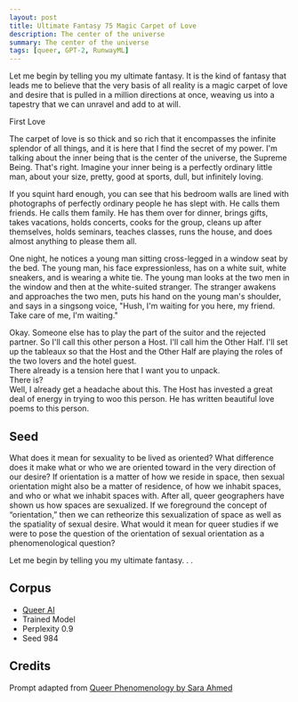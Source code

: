```yaml
---
layout: post
title: Ultimate Fantasy 75 Magic Carpet of Love
description: The center of the universe
summary: The center of the universe
tags: [queer, GPT-2, RunwayML]
---
```


Let me begin by telling you my ultimate fantasy. It is the kind of fantasy that leads me to believe that the very basis of all reality is a magic carpet of love and desire that is pulled in a million directions at once, weaving us into a tapestry that we can unravel and add to at will.

First Love

The carpet of love is so thick and so rich that it encompasses the infinite splendor of all things, and it is here that I find the secret of my power. I'm talking about the inner being that is the center of the universe, the Supreme Being. That's right. Imagine your inner being is a perfectly ordinary little man, about your size, pretty, good at sports, dull, but infinitely loving.

If you squint hard enough, you can see that his bedroom walls are lined with photographs of perfectly ordinary people he has slept with. He calls them friends. He calls them family. He has them over for dinner, brings gifts, takes vacations, holds concerts, cooks for the group, cleans up after themselves, holds seminars, teaches classes, runs the house, and does almost anything to please them all.

One night, he notices a young man sitting cross-legged in a window seat by the bed. The young man, his face expressionless, has on a white suit, white sneakers, and is wearing a white tie. The young man looks at the two men in the window and then at the white-suited stranger. The stranger awakens and approaches the two men, puts his hand on the young man's shoulder, and says in a singsong voice, "Hush, I'm waiting for you here, my friend. Take care of me, I'm waiting."

Okay. Someone else has to play the part of the suitor and the rejected partner. So I'll call this other person a Host. I'll call him the Other Half. I'll set up the tableaux so that the Host and the Other Half are playing the roles of the two lovers and the hotel guest.<br/>
There already is a tension here that I want you to unpack.<br/>
There is?<br/>
Well, I already get a headache about this. The Host has invested a great deal of energy in trying to woo this person. He has written beautiful love poems to this person.


## Seed

What does it mean for sexuality to be lived as oriented? What difference does it make what or who we are oriented toward in the very direction of our desire? If orientation is a matter of how we reside in space, then sexual orientation might also be a matter of residence, of how we inhabit spaces, and who or what we inhabit spaces with. After all, queer geographers have shown us how spaces are sexualized. If we foreground the concept of “orientation,” then we can retheorize this sexualization of space as well as the spatiality of sexual desire. What would it mean for queer studies if we were to pose the question of the orientation of sexual orientation as a phenomenological question?

Let me begin by telling you my ultimate fantasy. . .

## Corpus

- [Queer AI](/queerai)
- Trained Model
- Perplexity 0.9
- Seed 984

## Credits

Prompt adapted from [Queer Phenomenology by Sara Ahmed](https://www.dukeupress.edu/queer-phenomenology)
